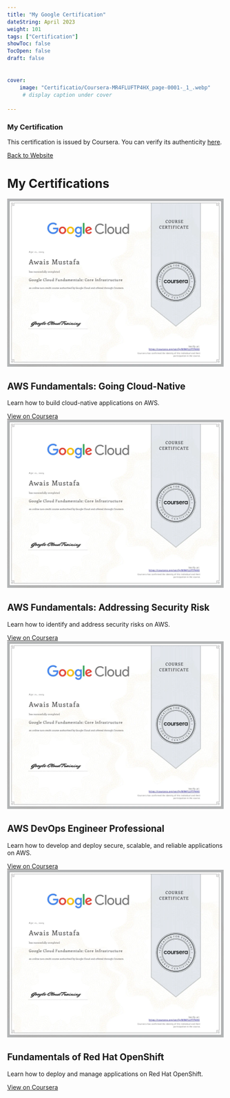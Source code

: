```yaml
---
title: "My Google Certification"
dateString: April 2023
weight: 101
tags: ["Certification"]
showToc: false
TocOpen: false
draft: false


cover:
    image: "Certificatio/Coursera-MR4FLUFTP4HX_page-0001-_1_.webp" 
     # display caption under cover
    
---
```

### My Certification

This certification is issued by Coursera. You can verify its authenticity [here](https://www.coursera.org/account/accomplishments/certificate/MR4FLUFTP4HX).


<!DOCTYPE html>
<html lang="en">
<head>
  <meta charset="UTF-8">
  <meta name="viewport" content="width=device-width, initial-scale=1.0">
  <title>My Certifications</title>
  <link rel="stylesheet" href="style.css">
</head>
<body>
  <nav>
    <a href="#">Back to Website</a>
  </nav>

  <main>
    <h1>My Certifications</h1>
<div class="grid-container">
<div class="certification">
        <img src="/Certificatio/Coursera-MR4FLUFTP4HX_page-0001-_1_.webp" alt="AWS Fundamentals: Going Cloud-Native">
        <h2>AWS Fundamentals: Going Cloud-Native</h2>
        <p>Learn how to build cloud-native applications on AWS.</p>
        <a href="Certificatio/Coursera-MR4FLUFTP4HX_page-0001-_1_.webp">View on Coursera</a>
      </div>

<div class="certification">
        <img src="Certificatio/Coursera-MR4FLUFTP4HX_page-0001-_1_.webp" alt="AWS Fundamentals: Addressing Security Risk">
        <h2>AWS Fundamentals: Addressing Security Risk</h2>
        <p>Learn how to identify and address security risks on AWS.</p>
        <a href="Certificatio/Coursera-MR4FLUFTP4HX_page-0001-_1_.webp">View on Coursera</a>
  
</div>
<div class="certification">
        <img src="Certificatio/Coursera-MR4FLUFTP4HX_page-0001-_1_.webp" alt="AWS DevOps Engineer Professional">
        <h2>AWS DevOps Engineer Professional</h2>
        <p>Learn how to develop and deploy secure, scalable, and reliable applications on AWS.</p>
        <a href="https://www.coursera.org/professional-certificates/aws-devops-engineer-professional">View on Coursera</a>
</div>

 <div class="certification">
        <img src="Certificatio/Coursera-MR4FLUFTP4HX_page-0001-_1_.webp" alt="Fundamentals of Red Hat OpenShift">
        <h2>Fundamentals of Red Hat OpenShift</h2>
        <p>Learn how to deploy and manage applications on Red Hat OpenShift.</p>
        <a href="https://www.coursera.org/learn/fundamentals-of-red-hat-openshift">View on Coursera</a>
</div>
</div>
  </main>

  
</body
